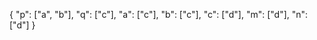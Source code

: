 {
  "p": ["a", "b"],
  "q": ["c"],
  "a": ["c"],
  "b": ["c"],
  "c": ["d"],
  "m": ["d"],
  "n": ["d"]
}
